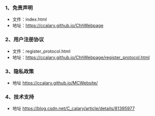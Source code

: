 ### 1、免责声明
* 文件：index.html
* 地址：https://ccalary.github.io/ChhWebpage
### 2、用户注册协议
* 文件：register_protocol.html
* 地址：https://ccalary.github.io/ChhWebpage/register_protocol.html

### 3、隐私政策
* 地址 https://ccalary.github.io/MCWebsite/

### 4、技术支持
* 地址 https://blog.csdn.net/C_calary/article/details/81395977
